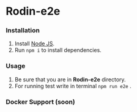 # Rodin-e2e

### Installation

1. Install [Node JS](https://nodejs.org/en/download/).
2. Run `npm i` to install dependencies.

### Usage

1. Be sure that you are in __Rodin-e2e__ directory.
2. For running test write in terminal `npm run e2e` . 


### Docker Support (soon)
